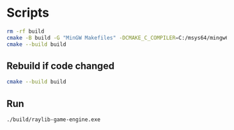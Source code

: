 # Scripts

```sh
rm -rf build
cmake -B build -G "MinGW Makefiles" -DCMAKE_C_COMPILER=C:/msys64/mingw64/bin/gcc.exe -DCMAKE_CXX_COMPILER=C:/msys64/mingw64/bin/g++.exe
cmake --build build
```

## Rebuild if code changed

```sh
cmake --build build
```

## Run

```sh
./build/raylib-game-engine.exe
```
